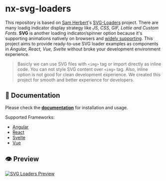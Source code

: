 # nx-svg-loaders

This repository is based on [Sam Herbert](https://github.com/SamHerbert)'s [SVG-Loaders](https://github.com/SamHerbert/SVG-Loaders) project. There are many loadig indicator display strategy like *JS, CSS, GIF, Lottie and Custom Fonts*. **SVG** is another loading indicator/spinner option because it's supporting animations natively on browsers and [widely supporting](https://caniuse.com/svg-smil). This project aims to provide ready-to-use SVG loader examples as components in *Angular, React, Vue, Svelte* without broke your development environment experience.

> Basicly we can use SVG files with `<img>` tag or import directly as inline code. You can not style SVG content over `<img>` tag. Also, inline option is not good for clean development experience. We created this project for smooth and better experience for developers.

## 📄 Documentation

Please check the **[documentation](https://ngeenx.github.io/nx-svg-loaders/)** for installation and usage.

Supported Frameworks:

- [Angular](https://ngeenx.github.io/nx-svg-loaders/docs/category/angular)
- [React](https://ngeenx.github.io/nx-svg-loaders/docs/category/react)
- [Svelte](https://ngeenx.github.io/nx-svg-loaders/docs/category/svelte)
- [Vue](https://ngeenx.github.io/nx-svg-loaders/docs/category/vue)

## 👁️ Preview

[![SVG Loaders Preview](https://github.com/ngeenx/nx-svg-loaders/blob/main/docs/static/img/nx-svg-loaders-preview.gif?raw=true)](https://ngeenx.github.io/nx-svg-loaders/)
